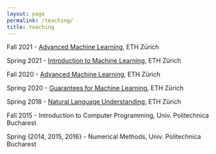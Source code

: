 ```yaml
---
layout: page
permalink: /teaching/
title: teaching
---
```


Fall 2021 - [Advanced Machine Learning](https://ml2.inf.ethz.ch/courses/aml/), ETH Zürich

Spring 2021 - [Introduction to Machine Learning](https://las.inf.ethz.ch/teaching/introml-s21), ETH Zürich

Fall 2020 - [Advanced Machine Learning](https://ml2.inf.ethz.ch/courses/aml/), ETH Zürich

Spring 2020 - [Guarantees for Machine Learning](https://sml.inf.ethz.ch/gml20/syllabus.html), ETH Zürich

Spring 2018 - [Natural Language Understanding](http://www.da.inf.ethz.ch/teaching/2018/NLU/), ETH Zürich

Fall 2015 - Introduction to Computer Programming, Univ. Politechnica Bucharest

Spring {2014, 2015, 2016} - Numerical Methods, Univ. Politechnica Bucharest
